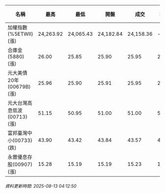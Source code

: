 | 名稱 | 最高 | 最低 | 開盤 | 成交 | 均價 | 成交金額(億) | 昨收 | 漲跌幅 | 漲跌 | 總量 | 昨量 | 振幅 |
| -------- | -------- | -------- | -------- |-------- | -------- | -------- |-------- |-------- |-------- | -------- | -------- |-------- |
|加權指數(%5ETWII) (漲)|24,263.92|24,065.43|24,182.84|24,158.36|-|4,208.76|24,135.50|0.09%|22.86|7,404,064|0|0.82%|
|合庫金(5880) (漲)|26.00|25.85|25.90|25.95|25.91|4.78|25.90|0.19%|0.05|18,455|12,848|0.58%|
|元大美債20年(00679B) (漲)|25.96|25.90|25.91|25.95|25.93|4.66|25.92|0.12%|0.03|17,954|26,614|0.23%|
|元大台灣高息低波(00713) (漲)|51.15|50.95|51.00|51.00|51.06|4.59|50.95|0.10%|0.05|8,984|10,790|0.39%|
|富邦臺灣中小(00733) (跌)|43.90|43.42|43.84|43.57|43.65|0.320|43.70|0.30%|0.13|733|1,397|1.10%|
|永豐優息存股(00907) (漲)|15.28|15.19|15.19|15.23|15.25|0.108|15.20|0.20%|0.03|711|890|0.59%|
###### 資料更新時間: 2025-08-13 04:12:50
